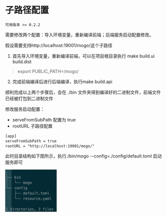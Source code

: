 # 子路径配置

`可用版本 >= 0.2.2`

需要修改两个配置：导入环境变量，重新编译前端；后端服务启动配置修改。

假设需要支持http://localhost:19001/mogo/这个子路径

1. 首先导入环境变量，重新编译前端，可以在项目根目录执行 make build.ui build.dist

> export PUBLIC_PATH=/mogo/

2. 完成前端编译后进行后端编译，执行make build.api

顺利完成以上两个步骤后，会在 ./bin 文件夹得到编译好的二进制文件，前端文件已经被打包到二进制文件



修改服务启动配置：
- serveFromSubPath 配置为 true
- rootURL 子路径配置

``` 
[app]
serveFromSubPath = true
rootURL = "http://localhost:19001/mogo/"
```

此时目录结构如下图所示，执行./bin/mogo --config=./config/default.toml 启动服务即可

![img.png](../../images/config-tree.png)